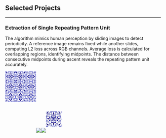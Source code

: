 ## Selected Projects

---

### Extraction of Single Repeating Pattern Unit

The algorithm mimics human perception by sliding images to detect periodicity. A reference image remains fixed while another slides, computing L2 loss across RGB channels. Average loss is calculated for overlapping regions, identifying midpoints. The distance between consecutive midpoints during ascent reveals the repeating pattern unit accurately.

<!--<img src="images/rp3.jpg" width="100"><img src="images/rp3_anim_left_to_right.gif" width="150"><img src="images/rp3_anim_top_to_bottom.gif" width="150"><img src="images/rp3_pattern.jpg" width="50">-->

<img src="images/rp3.jpg" alt="First Image" style="width: 100px; height: auto; margin: auto; padding-bottom: 100px;"><img src="images/rp3_anim_left_to_right.gif" style="width: 150px; height: auto;"><img src="images/rp3_anim_top_to_bottom.gif" style="width: 150px; height: auto;"><img src="images/rp3_pattern.jpg" alt="Last Image" style="width: 50px; height: auto; margin: auto; padding-bottom: 20px;">








